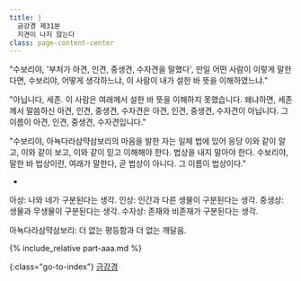 ```yaml
---
title: |
  금강경 제31분
  지견이 나지 않는다
class: page-content-center
---
```


"수보리야, '부처가 아견, 인견, 중생견, 수자견을 말했다',
만일 어떤 사람이 이렇게 말한다면,
수보리야, 어떻게 생각하느냐, 이 사람이 내가 설한 바 뜻을 이해하였느냐."

"아닙니다, 세존.
이 사람은 여래께서 설한 바 뜻을 이해하지 못했습니다.
왜냐하면, 세존께서 말씀하신 아견, 인견, 중생견, 수자견은
아견, 인견, 중생견, 수자견이 아닙니다.
그 이름이 아견, 인견, 중생견, 수자견입니다."

"수보리야, 아뇩다라삼먁삼보리의 마음을 발한 자는 일체 법에 있어
응당 이와 같이 알고, 이와 같이 보고, 이와 같이 믿고 이해해야 한다.
법상을 내지 말아야 한다.
수보리야, 말한 바 법상이란, 여래가 말한다, 곧 법상이 아니다.
그 이름이 법상이다."

*

아상: 나와 네가 구분된다는 생각.
인상: 인간과 다른 생물이 구분된다는 생각.
중생상: 생물과 무생물이 구분된다는 생각.
수자상: 존재와 비존재가 구분된다는 생각.

아뇩다라삼먁삼보리: 더 없는 평등함과 더 없는 깨달음.

{% include_relative part-aaa.md %}

{:class="go-to-index"}
[금강경](index)